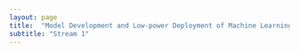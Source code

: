 ```yaml
---
layout: page
title:  "Model Development and Low-power Deployment of Machine Learning for Epileptic Seizure Prediction"
subtitle: "Stream 1"
---
```

